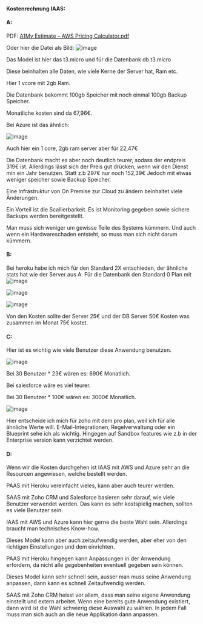 #### Kostenrechnung IAAS:

#### A:

PDF:
[A1My Estimate – AWS Pricing Calculator.pdf](Data/A1My%20Estimate%20%E2%80%93%20AWS%20Pricing%20Calculator.pdf)

Oder hier die Datei als Bild:
![image](https://github.com/user-attachments/assets/ce499943-db13-4fc1-bcf8-4058a49417ce)

Das Model ist hier das t3.micro und für die Datenbank db.t3.micro

Diese beinhalten alle Daten, wie viele Kerne der Server hat, Ram etc.

Hier 1 vcore mit 2gb Ram.

Die Datenbank bekommt 100gb Speicher mit noch einmal 100gb Backup Speicher.

Monatliche kosten sind da 67,96€.

Bei Azure ist das ähnlich:

![image](https://github.com/user-attachments/assets/daf5a906-05bd-423e-9171-e1b0f64a3d6a)

Auch hier ein 1 core, 2gb ram server aber für 22,47€

Die Datenbank macht es aber noch deutlich teurer, sodass der endpreis 319€ ist. 
Allerdings lässt sich der Preis gut drücken, wenn wir den Dienst min ein Jahr benutzen.
Statt z.b 297€ nur noch 152,39€ 
Jedoch mit etwas weniger speicher sowie Backup Speicher.


Eine Infrastruktur von On Premise zur Cloud zu ändern beinhaltet viele Änderungen.

Ein Vorteil ist die Scallierbarkeit. Es ist Monitoring gegeben sowie sichere Backups werden bereitgestellt.

Man muss sich weniger um gewisse Teile des Systems kümmern.
Und auch wenn ein Hardwareschaden entsteht, so muss man sich nicht darum kümmern.


#### B:

Bei heroku habe ich mich für den Standard 2X entschieden, der ähnliche stats hat wie der Server aus A.
Für die Datenbank den Standard 0 Plan mit 
![image](https://github.com/user-attachments/assets/f8f4d176-0b67-4f51-849e-e1ae565fd48c)

![image](https://github.com/user-attachments/assets/59b416c2-546c-4e70-99b7-10980257cbac)

![image](https://github.com/user-attachments/assets/b08639f8-d09c-42b7-9656-46e547949e7c)

Von den Kosten sollte der Server 25€ und der DB Server 50€ Kosten was zusammen im Monat 75€ kostet.

#### C:

Hier ist es wichtig wie viele Benutzer diese Anwendung benutzen.

![image](https://github.com/user-attachments/assets/86b3ca00-8cdb-4a69-a6f5-61fc499862bc)

Bei 30 Benutzer * 23€ wären es: 690€ Monatlich.

Bei salesforce wäre es viel teurer.

Bei 30 Benutzer * 100€ wären es: 3000€ Monatlich.

![image](https://github.com/user-attachments/assets/295e364b-6eb0-43e5-bf09-4c35bf06e16b)

Hier entscheide ich mich für zoho mit dem pro plan, weil ich für alle ähnliche Werte will.
E-Mail-Integrationen, Regelverwaltung oder ein Blueprint sehe ich als wichtig. Hingegen auf Sandbox features wie z.b
in der Enterprise version kann verzichtet werden.

#### D:

Wenn wir die Kosten durchgehen ist IAAS mit AWS und Azure sehr an die Resourcen angewiesen, welche bestellt werden.

PAAS mit Heroku vereinfacht vieles, kann aber auch teurer werden.

SAAS mit Zoho CRM und Salesforce basieren sehr darauf, wie viele Benutzer verwendet werden. Das kann es sehr kostspielig machen, sollten es viele Benutzer sein.


IAAS mit AWS und Azure kann hier gerne die beste Wahl sein. Allerdings braucht man technisches Know-how.

Dieses Model kann aber auch zeitaufwendig werden, aber eher von den richtigen Einstellungen und dem einrichten.

PAAS mit Heroku hingegen kann Anpassungen in der Anwendung erfordern, da nicht alle gegebenheiten eventuell gegeben sein können.

Dieses Model kann sehr schnell sein, ausser man muss seine Anwendung anpassen, dann kann es schnell Zeitaufwendig werden.

SAAS mit Zoho CRM heisst vor allem, dass man seine eigene Anwendung einstellt und extern arbeitet.
Wenn eine bereits gute Anwendung existiert, dann wird ist die Wahl schwierig diese Auswahl zu wählen.
In jedem Fall muss man sich auch an die neue Applikation dann anpassen.
